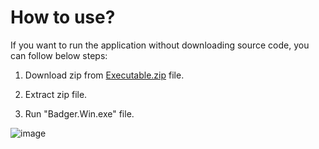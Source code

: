 # How to use?

If you want to run the application without downloading source code, you can follow below steps:

1. Download zip from [Executable.zip](https://github.com/seymakg/badger-tripdistribution/blob/master/Executable.zip) file.

1. Extract zip file.

1. Run "Badger.Win.exe" file.

![image](https://github.com/user-attachments/assets/5810ea0d-b765-4ccb-80ea-435e34513c5b)

